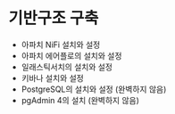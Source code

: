 # 기반구조 구축
- 아파치 NiFi 설치와 설정
- 아파치 에어플로의 설치와 설정
- 일래스틱서치의 설치와 설정
- 키바나 설치와 설정
- PostgreSQL의 설치와 설정 (완벽하지 않음)
- pgAdmin 4의 설치 (완벽하지 않음)
